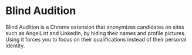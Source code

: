 Blind Audition
==============

Blind Audition is a Chrome extension that anonymizes candidates on sites such as AngelList and
LinkedIn, by hiding their names and profile pictures. Using it forces you to focus on their
qualifications instead of their personal identity.
